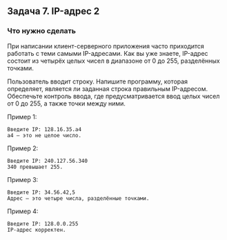## Задача 7. IP-адрес 2
### Что нужно сделать
При написании клиент-серверного приложения часто приходится работать с теми самыми IP-адресами. Как вы уже знаете, IP-адрес состоит из четырёх целых чисел в диапазоне от 0 до 255, разделённых точками.

Пользователь вводит строку. Напишите программу, которая определяет, является ли заданная строка правильным IP-адресом. Обеспечьте контроль ввода, где предусматривается ввод целых чисел от 0 до 255, а также точки между ними.

Пример 1:

```
Введите IP: 128.16.35.a4
a4 — это не целое число.
```

Пример 2:

```
Введите IP: 240.127.56.340
340 превышает 255.
```

Пример 3:

```
Введите IP: 34.56.42,5
Адрес — это четыре числа, разделённые точками.
```

Пример 4:

```
Введите IP: 128.0.0.255
IP-адрес корректен.
```
